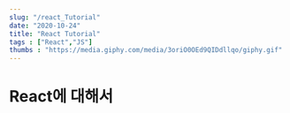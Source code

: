 ```yaml
---
slug: "/react_Tutorial"
date: "2020-10-24"
title: "React Tutorial"
tags : ["React","JS"]
thumbs : "https://media.giphy.com/media/3oriO0OEd9QIDdllqo/giphy.gif"
---
```

# React에 대해서
